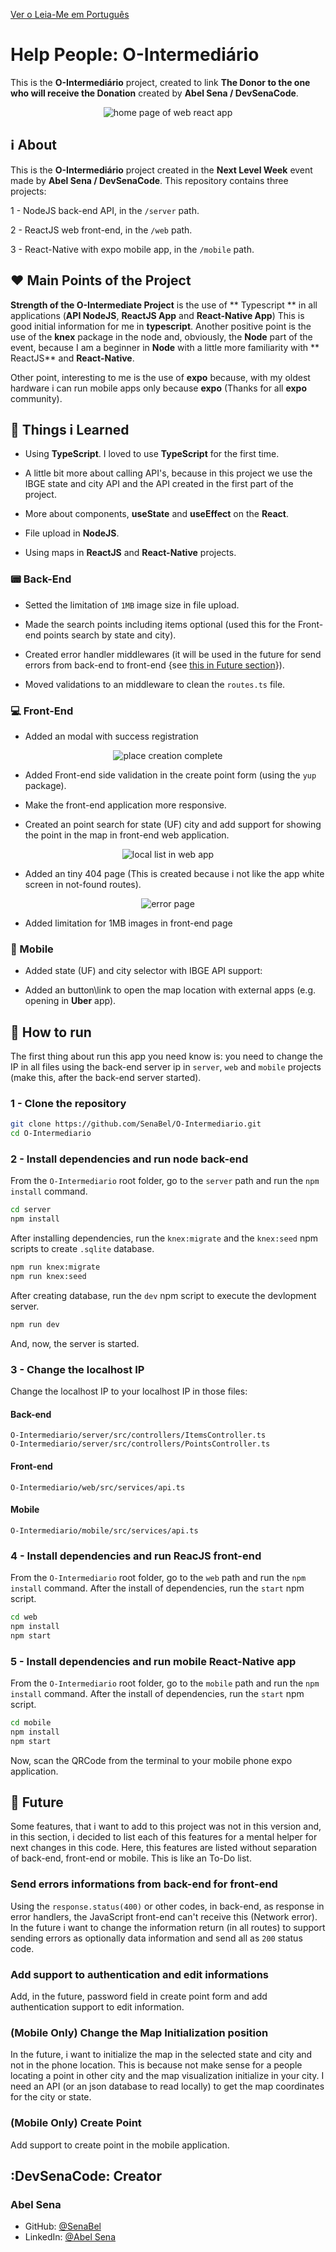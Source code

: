 [Ver o Leia-Me em Português](README-pt-br.md)

# Help People: O-Intermediário

This is the **O-Intermediário** project, created to link **The Donor to the one who will receive the Donation** created by **Abel Sena / DevSenaCode**.

<div align="center">
    <img src="images/preview/front.png" alt="home page of web react app" />
</div>

## :information_source: About

This is the **O-Intermediário** project created in the **Next Level Week** event made by **Abel Sena / DevSenaCode**. This repository contains three projects:

1 - NodeJS back-end API, in the `/server` path.

2 - ReactJS web front-end, in the `/web` path.

3 - React-Native with expo mobile app, in the `/mobile` path.

## :heart: Main Points of the Project

**Strength of the O-Intermediate Project** is the use of ** Typescript ** in all applications (**API NodeJS**, **ReactJS App** and **React-Native App**) This is good initial information for me in **typescript**. Another positive point is the use of the **knex** package in the node and, obviously, the **Node** part of the event, because I am a beginner in **Node** with a little more familiarity with ** ReactJS** and **React-Native**.

Other point, interesting to me is the use of **expo** because, with my oldest hardware i can run mobile apps only because **expo** (Thanks for all **expo** community).

## :book: Things i Learned

- Using **TypeScript**. I loved to use **TypeScript** for the first time.

- A little bit more about calling API's, because in this project we use the IBGE state and city API and the API created in the first part of the project.

- More about components, **useState** and **useEffect** on the **React**.

- File upload in **NodeJS**.

- Using maps in **ReactJS** and **React-Native** projects.

### :pager: Back-End

- Setted the limitation of `1MB` image size in file upload.

- Made the search points including items optional (used this for the Front-end points search by state and city).

- Created error handler middlewares (it will be used in the future for send errors from back-end to front-end {see [this in Future section](#Send-errors-informations-from-back-end-for-front-end)}).

- Moved validations to an middleware to clean the `routes.ts` file.

### :computer: Front-End

- Added an modal with success registration

<div align="center">
    <img src="images/preview/complete.png" alt="place creation complete" />
</div>

- Added Front-end side validation in the create point form (using the `yup` package).

- Make the front-end application more responsive.

- Created an point search for state (UF) city and add support for showing the point in the map in front-end web application.

<div align="center">
    <img src="images/preview/weblocais.png" alt="local list in web app" />
</div>

- Added an tiny 404 page (This is created because i not like the app white screen in not-found routes).

<div align="center">
    <img src="images/preview/error.png" alt="error page" />
</div>

- Added limitation for 1MB images in front-end page

### :iphone: Mobile

- Added state (UF) and city selector with IBGE API support:

- Added an button\link to open the map location with external apps (e.g. opening in **Uber** app).

## :floppy_disk: How to run

The first thing about run this app you need know is: you need to change the IP in all files using the back-end server ip in `server`, `web` and `mobile` projects (make this, after the back-end server started).

### 1 - Clone the repository

```bash
git clone https://github.com/SenaBel/O-Intermediario.git
cd O-Intermediario
```

### 2 - Install dependencies and run node back-end

From the `O-Intermediario` root folder, go to the `server` path and run the `npm install` command.

```bash
cd server
npm install
```

After installing dependencies, run the `knex:migrate` and the `knex:seed` npm scripts to create `.sqlite` database.

```bash
npm run knex:migrate
npm run knex:seed
```

After creating database, run the `dev` npm script to execute the devlopment server.

```bash
npm run dev
```

And, now, the server is started.

### 3 - Change the localhost IP

Change the localhost IP to your localhost IP in those files:

#### Back-end

```
O-Intermediario/server/src/controllers/ItemsController.ts
O-Intermediario/server/src/controllers/PointsController.ts
```

#### Front-end

```
O-Intermediario/web/src/services/api.ts
```

#### Mobile

```
O-Intermediario/mobile/src/services/api.ts
```

### 4 - Install dependencies and run ReacJS front-end

From the `O-Intermediario` root folder, go to the `web` path and run the `npm install` command. After the install of dependencies, run the `start` npm script.

```bash
cd web
npm install
npm start
```

### 5 - Install dependencies and run mobile React-Native app

From the `O-Intermediario` root folder, go to the `mobile` path and run the `npm install` command. After the install of dependencies, run the `start` npm script.

```bash
cd mobile
npm install
npm start
```

Now, scan the QRCode from the terminal to your mobile phone expo application.

## :flags: Future

Some features, that i want to add to this project was not in this version and, in this section, i decided to list each of this features for a mental helper for next changes in this code. Here, this features are listed without separation of back-end, front-end or mobile. This is like an To-Do list.

### Send errors informations from back-end for front-end

Using the `response.status(400)` or other codes, in back-end, as response in error handlers, the JavaScript front-end can't receive this (Network error). In the future i want to change the information return (in all routes) to support sending errors as optionally data information and send all as `200` status code.

### Add support to authentication and edit informations

Add, in the future, password field in create point form and add authentication support to edit information.

### (Mobile Only) Change the Map Initialization position

In the future, i want to initialize the map in the selected state and city and not in the phone location. This is because not make sense for a people locating a point in other city and the map visualization initialize in your city. I need an API (or an json database to read locally) to get the map coordinates for the city or state.

### (Mobile Only) Create Point

Add support to create point in the mobile application.

## :DevSenaCode: Creator

### Abel Sena

- GitHub: [@SenaBel](https://github.com/SenaBel)
- LinkedIn: [@Abel Sena](www.linkedin.com/in/abel-sena)
